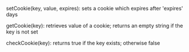 setCookie(key, value, expires): 
	sets a cookie which expires after 'expires' days

getCookie(key):
	retrieves value of a cookie; returns an empty string if the key is not set

checkCookie(key):
	returns true if the key exists; otherwise false
